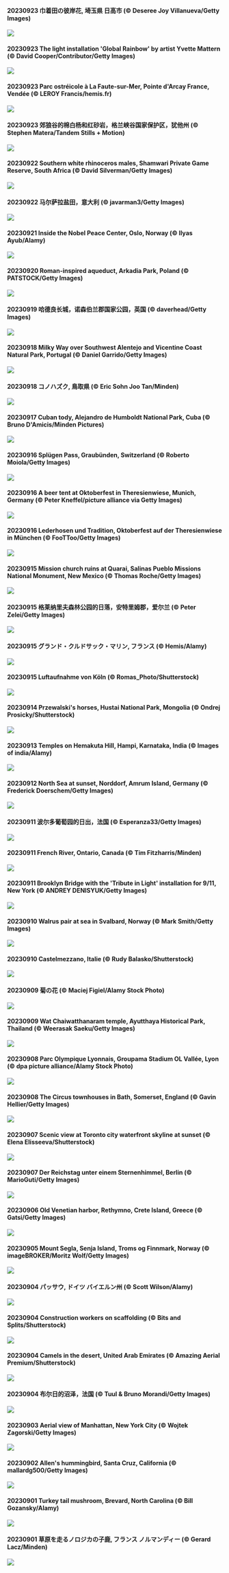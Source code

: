 #### 20230923 巾着田の彼岸花, 埼玉県 日高市 (© Deseree Joy Villanueva/Getty Images)

![](20230923_Qiufen_1920x1080.jpg)

#### 20230923 The light installation 'Global Rainbow' by artist Yvette Mattern (© David Cooper/Contributor/Getty Images)

![](20230923_NuitBlanche_1920x1080.jpg)

#### 20230923 Parc ostréicole à La Faute-sur-Mer, Pointe d'Arcay France, Vendée (© LEROY Francis/hemis.fr)

![](20230923_GastronomyDay_1920x1080.jpg)

#### 20230923 郊狼谷的棉白杨和红砂岩，格兰峡谷国家保护区，犹他州 (© Stephen Matera/Tandem Stills + Motion)

![](20230923_CottonwoodCanyon_1920x1080.jpg)

#### 20230922 Southern white rhinoceros males, Shamwari Private Game Reserve, South Africa (© David Silverman/Getty Images)

![](20230922_ShamwariRhino_1920x1080.jpg)

#### 20230922 马尔萨拉盐田，意大利 (© javarman3/Getty Images)

![](20230922_MarsalaSalt_1920x1080.jpg)

#### 20230921 Inside the Nobel Peace Center, Oslo, Norway (© Ilyas Ayub/Alamy)

![](20230921_NobelNorway_1920x1080.jpg)

#### 20230920 Roman-inspired aqueduct, Arkadia Park, Poland (© PATSTOCK/Getty Images)

![](20230920_ArkadiaPark_1920x1080.jpg)

#### 20230919 哈德良长城，诺森伯兰郡国家公园，英国 (© daverhead/Getty Images)

![](20230919_HadriansWallUK_1920x1080.jpg)

#### 20230918 Milky Way over Southwest Alentejo and Vicentine Coast Natural Park, Portugal (© Daniel Garrido/Getty Images)

![](20230918_MilkyWayPortugal_1920x1080.jpg)

#### 20230918 コノハズク, 鳥取県 (© Eric Sohn Joo Tan/Minden)

![](20230918_AgedDay_1920x1080.jpg)

#### 20230917 Cuban tody, Alejandro de Humboldt National Park, Cuba (© Bruno D'Amicis/Minden Pictures)

![](20230917_CubanTody_1920x1080.jpg)

#### 20230916 Splügen Pass, Graubünden, Switzerland (© Roberto Moiola/Getty Images)

![](20230916_SplugenPass_1920x1080.jpg)

#### 20230916 A beer tent at Oktoberfest in Theresienwiese, Munich, Germany (© Peter Kneffel/picture alliance via Getty Images)

![](20230916_OktoberfestWorkers_1920x1080.jpg)

#### 20230916 Lederhosen und Tradition, Oktoberfest auf der Theresienwiese in München (© FooTToo/Getty Images)

![](20230916_OktoberfestBrassBand_1920x1080.jpg)

#### 20230915 Mission church ruins at Quarai, Salinas Pueblo Missions National Monument, New Mexico (© Thomas Roche/Getty Images)

![](20230915_MissionRuins_1920x1080.jpg)

#### 20230915 格莱纳里夫森林公园的日落，安特里姆郡，爱尔兰 (© Peter Zelei/Getty Images)

![](20230915_GlenariffForest_1920x1080.jpg)

#### 20230915 グランド・クルドサック・マリン, フランス (© Hemis/Alamy)

![](20230915_Antilles_1920x1080.jpg)

#### 20230915 Luftaufnahme von Köln (© Romas_Photo/Shutterstock)

![](20230915_AerialCologne_1920x1080.jpg)

#### 20230914 Przewalski's horses, Hustai National Park, Mongolia (© Ondrej Prosicky/Shutterstock)

![](20230914_MongoliaHorses_1920x1080.jpg)

#### 20230913 Temples on Hemakuta Hill, Hampi, Karnataka, India (© Images of india/Alamy)

![](20230913_HemakutaHill_1920x1080.jpg)

#### 20230912 North Sea at sunset, Norddorf, Amrum Island, Germany (© Frederick Doerschem/Getty Images)

![](20230912_NorthSeaStairs_1920x1080.jpg)

#### 20230911 波尔多葡萄园的日出，法国 (© Esperanza33/Getty Images)

![](20230911_MarathonMedoc_1920x1080.jpg)

#### 20230911 French River, Ontario, Canada (© Tim Fitzharris/Minden)

![](20230911_FrenchRiver_1920x1080.jpg)

#### 20230911 Brooklyn Bridge with the 'Tribute in Light' installation for 9/11, New York (© ANDREY DENISYUK/Getty Images)

![](20230911_BridgeMemorial_1920x1080.jpg)

#### 20230910 Walrus pair at sea in Svalbard, Norway (© Mark Smith/Getty Images)

![](20230910_WalrusSvalbard_1920x1080.jpg)

#### 20230910 Castelmezzano, Italie (© Rudy Balasko/Shutterstock)

![](20230910_CastelmazzanoSunrise_1920x1080.jpg)

#### 20230909 菊の花 (© Maciej Figiel/Alamy Stock Photo)

![](20230909_DoubleNinth_1920x1080.jpg)

#### 20230909 Wat Chaiwatthanaram temple, Ayutthaya Historical Park, Thailand (© Weerasak Saeku/Getty Images)

![](20230909_AyutthayaTemple_1920x1080.jpg)

#### 20230908 Parc Olympique Lyonnais, Groupama Stadium OL Vallée, Lyon (© dpa picture alliance/Alamy Stock Photo)

![](20230908_RugbyWorldCup_1920x1080.jpg)

#### 20230908 The Circus townhouses in Bath, Somerset, England (© Gavin Hellier/Getty Images)

![](20230908_BathCircus_1920x1080.jpg)

#### 20230907 Scenic view at Toronto city waterfront skyline at sunset (© Elena Elisseeva/Shutterstock)

![](20230907_TIFFCanada_1920x1080.jpg)

#### 20230907 Der Reichstag unter einem Sternenhimmel, Berlin (© MarioGuti/Getty Images)

![](20230907_ReichstagBeiNacht_1920x1080.jpg)

#### 20230906 Old Venetian harbor, Rethymno, Crete Island, Greece (© Gatsi/Getty Images)

![](20230906_CreteHarbor_1920x1080.jpg)

#### 20230905 Mount Segla, Senja Island, Troms og Finnmark, Norway (© imageBROKER/Moritz Wolf/Getty Images)

![](20230905_MountSegla_1920x1080.jpg)

#### 20230904 パッサウ, ドイツ バイエルン州 (© Scott Wilson/Alamy)

![](20230904_PassauSunsetJune_1920x1080.jpg)

#### 20230904 Construction workers on scaffolding (© Bits and Splits/Shutterstock)

![](20230904_LaborDayWorkers_1920x1080.jpg)

#### 20230904 Camels in the desert, United Arab Emirates (© Amazing Aerial Premium/Shutterstock)

![](20230904_CamelsAbove_1920x1080.jpg)

#### 20230904 布尔日的沼泽，法国 (© Tuul & Bruno Morandi/Getty Images)

![](20230904_BourgesMarsh_1920x1080.jpg)

#### 20230903 Aerial view of Manhattan, New York City (© Wojtek Zagorski/Getty Images)

![](20230903_ManhattanAerial_1920x1080.jpg)

#### 20230902 Allen's hummingbird, Santa Cruz, California (© mallardg500/Getty Images)

![](20230902_TinyHummer_1920x1080.jpg)

#### 20230901 Turkey tail mushroom, Brevard, North Carolina (© Bill Gozansky/Alamy)

![](20230901_TurkeyTailMush_1920x1080.jpg)

#### 20230901 草原を走るノロジカの子鹿, フランス ノルマンディー (© Gerard Lacz/Minden)

![](20230901_Fawn_1920x1080.jpg)

